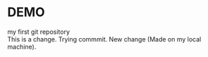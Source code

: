 # DEMO
my first git repository <br>
This is a change. Trying commmit.
New change (Made on my local machine).

